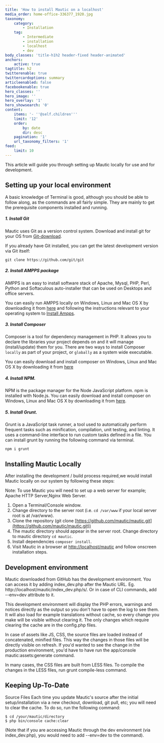 ```yaml
---
title: 'How to install Mautic on a localhost'
media_order: home-office-336377_1920.jpg
taxonomy:
    category:
        - Installation
    tag:
        - Intermediate
        - installation
        - localhost
        - dev
body_classes: 'title-h1h2 header-fixed header-animated'
anchors:
    active: true
tagtitle: h2
twitterenable: true
twittercardoptions: summary
articleenabled: false
facebookenable: true
hero_classes: ''
hero_image: ''
hero_overlay: '1'
hero_showsearch: '0'
content:
    items: '- ''@self.children'''
    limit: '12'
    order:
        by: date
        dir: desc
    pagination: '1'
    url_taxonomy_filters: '1'
feed:
    limit: 10
---
```


This article will guide you through setting up Mautic locally for use and for development.
## Setting up your local environment
A basic knowledge of Terminal is good, although you should be able to follow along, as the commands are all fairly simple. They are mainly to get the prerequisite components installed and running.

##### 1. Install Git
Mautic uses Git as a version control system. Download and install git for your OS from [Git-download][git].

If you already have Git installed, you can get the latest development version via Git itself:

```
git clone https://github.com/git/git

```
##### 2. Install AMPPS package
AMPPS is an easy to install software stack of Apache, Mysql, PHP, Perl, Python and Softaculous auto-installer that can be used on Desktops and office servers. 

You can easily run AMPPS locally on Windows, Linux and Mac OS X by downloading it from [here][ampps download] and following the instructions relevant to your operating system to [Install Ampps][ampps install]. 

##### 3. Install Composer
Composer is a tool for dependency management in PHP. It allows you to declare the libraries your project depends on and it will manage (install/update) them for you. There are two ways to install Composer `locally` as part of your project, or `globally` as a system wide executable.

You can easily download and install composer on Windows, Linux and Mac OS X by downloading it from [here][composer] 
##### 4. Install NPM.
NPM is the package manager for the Node JavaScript platform. npm is installed with Node.js. You can easily download and install composer on Windows, Linux and Mac OS X by downloading it from [here][npm].

##### 5. Install Grunt.
Grunt is a JavaScript task runner, a tool used to automatically perform frequent tasks such as minification, compilation, unit testing, and linting. It uses a command-line interface to run custom tasks defined in a file. You can install grunt by running the following command via terminal.

```
npm i grunt
```

## Installing Mautic Locally
 After installing the development / build process required,we would install Mautic locally on our system by following these steps: 
   
   Note: To use Mautic you will need to set up a web server for example; Apache HTTP Server,Nginx Web Server.
   
1. Open a Terminal/Console window.
2. Change directory to the server root (i.e. `cd /var/www` if your local server root is at /var/www).
3. Clone the repository (git clone [https://github.com/mautic/mautic.git](https://github.com/mautic/mautic.git))
4. The mautic directory should appear in the server root. Change directory to mautic directory `cd mautic`.
5. Install dependencies `composer install`.
6. Visit Mautic in a browser at [http://localhost/mautic](http://localhost/mautic) and follow onscreen installation steps.

## Development environment
Mautic downloaded from GitHub has the development environment. You can access it by adding index_dev.php after the Mautic URL. Eg. http://localhost/mautic/index_dev.php/s/. Or in case of CLI commands, add --env=dev attribute to it.

This development environment will display the PHP errors, warnings and notices directly as the output so you don't have to open the log to see them. It will also load for example translations without cache, so every change you make will be visible without clearing it. The only changes which require clearing the cache are in the config.php files.

In case of assets like JS, CSS, the source files are loaded instead of concatenated, minified files. This way the changes in those files will be directly visible on refresh. If you'd wanted to see the change in the production environment, you'd have to have run the app/console mautic:assets:generate command.

In many cases, the CSS files are built from LESS files. To compile the changes in the LESS files, run grunt compile-less command.


## Keeping Up-To-Date
Source Files
Each time you update Mautic's source after the initial setup/installation via a new checkout, download, git pull, etc; you will need to clear the cache. To do so, run the following command:
```
$ cd /your/mautic/directory
$ php bin/console cache:clear
```
(Note that if you are accessing Mautic through the dev environment (via index_dev.php), you would need to add --env=dev to the command).

[git]:<https://git-scm.com/downloads>
[ampps download]: <http://www.ampps.com/downloads>
[ampps install]: <http://www.ampps.com/wiki/Main_Page>
[composer]: <https://getcomposer.org/doc/00-intro.md>
[npm]: <https://www.npmjs.com/get-npm>